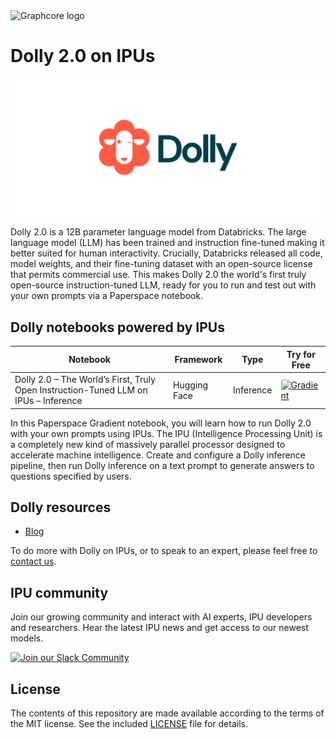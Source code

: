 <picture>
  <source media="(prefers-color-scheme: dark)" srcset="https://user-images.githubusercontent.com/81682248/226963550-21eaaf59-ee3c-49a9-8e75-b76d740ddd09.png">
  <img width="300" alt="Graphcore logo" src="https://user-images.githubusercontent.com/81682248/226963440-9cae0ac4-ebf5-407a-9870-5679e434cada.png">
</picture>

# Dolly 2.0 on IPUs

![Dolly logo](dolly-logo.png)

Dolly 2.0 is a 12B parameter language model from Databricks. The large language model (LLM) has been trained and instruction fine-tuned making it better suited for human interactivity. Crucially, Databricks released all code, model weights, and their fine-tuning dataset with an open-source license that permits commercial use. This makes Dolly 2.0 the world's first truly open-source instruction-tuned LLM, ready for you to run and test out with your own prompts via a Paperspace notebook.

## Dolly notebooks powered by IPUs

| Notebook | Framework | Type | Try for Free
| ------------- | ------------- | ------------- | ------------- |
| Dolly 2.0 – The World’s First, Truly Open Instruction-Tuned LLM on IPUs – Inference | Hugging Face | Inference | [![Gradient](https://assets.paperspace.io/img/gradient-badge.svg)](https://ipu.dev/YFKSnz)

In this Paperspace Gradient notebook, you will learn how to run Dolly 2.0 with your own prompts using IPUs. The IPU (Intelligence Processing Unit) is a completely new kind of massively parallel processor designed to accelerate machine intelligence. Create and configure a Dolly inference pipeline, then run Dolly inference on a text prompt to generate answers to questions specified by users.


## Dolly resources

* [Blog](https://www.graphcore.ai/posts/dolly-2.0-open-source-language-model-with-chatgpt-like-interactivity)

To do more with Dolly on IPUs, or to speak to an expert, please feel free to [contact us](https://www.graphcore.ai/speak-to-an-expert-dolly-ai).

## IPU community

Join our growing community and interact with AI experts, IPU developers and researchers. Hear the latest IPU news and get access to our newest models.

[![Join our Slack Community](https://img.shields.io/badge/Slack-Join%20Graphcore's%20Community-blue?style=flat-square&logo=slack)](https://www.graphcore.ai/join-community)

## License

The contents of this repository are made available according to the terms of the MIT license. See the included [LICENSE](LICENSE) file for details.
